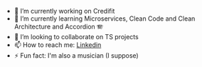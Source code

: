 - 🔭 I’m currently working on Credifit
- 🌱 I’m currently learning Microservices, Clean Code and Clean Architecture and Accordion 🪗
- 👯 I’m looking to collaborate on TS projects
- 📫 How to reach me: [Linkedin](https://www.linkedin.com/in/victorjatoba/)
- ⚡ Fun fact: I'm also a musician (I suppose)
